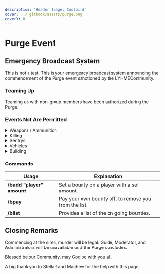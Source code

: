 ```yaml
---
description: 'Header Image: Coolbird'
cover: ../.gitbook/assets/purge.png
coverY: 0
---
```


# Purge Event

## Emergency Broadcast System

This is not a test. This is your emergency broadcast system announcing the commencement of the Purge event sanctioned by the LYHMECommunity.

### Teaming Up

Teaming up with non-group members have been authorized during the Purge.

### Events Not Are Permitted

<details>

<summary>Weapons / Ammunition</summary>

**Weapons:** Any Staff Weapons, LYHME Eradicator, and MK2.\
**Ammunition:** Special 20 Gauge, and 12 Gauge.

Using one of the following, you will be banned for **24 hours**!\
**Staff Related:** Action will be taken upon you.

</details>

<details>

<summary>Killing</summary>

**TPAing** to intentionally kill a member or when a member first spawns.\
Members inside their **base**, even if any doors or windows are open.

Staff Members which are on duty (will be wearing **staff clothes**).

**Note:** You may kill / attack members standing on their balconies, rooftops or in their front yard.

Intentionally TPAing you will be banned for **2 hours**!\
Spawn killing you will be banned for **1 hour**!\
On duty staff member you will be banned for **1 hour**!\
Member inside their base you will be banned for **12 hours**!\
Not hostile related you will be given a **verbal warned** first, if happens again a **1 hour** ban will take place!

</details>

<details>

<summary>Sentrys</summary>

Using neutral or hostile sentrys.

Using one of the following, you will be banned for **24 hours**!

</details>

<details>

<summary>Vehicles</summary>

Placing any kind of barbed wire, fence, or any of the special variants on your vehicle.

</details>

<details>

<summary>Building</summary>

Pathways across the sky or ground on the map or intentionally maliciously trying to get into a base.

Pathways you will be banned for **1 hour**!\
Raiding you will be banned for **6 hours**!

</details>

### Commands

| Usage                     | Explanation                                           |
| ------------------------- | ----------------------------------------------------- |
| **/badd "player" amount** | Set a bounty on a player with a set amount.           |
| **/bpay**                 | Pay your own bounty off, to remove you from the list. |
| **/blist**                | Provides a list of the on going bounties.             |

## Closing Remarks

Commencing at the siren, murder will be legal. Guide, Moderator, and Administrators will be unavailable until the Purge concludes.

Blessed be our Community, may God be with you all.

A big thank you to StellaR and Machew for the help with this page.
